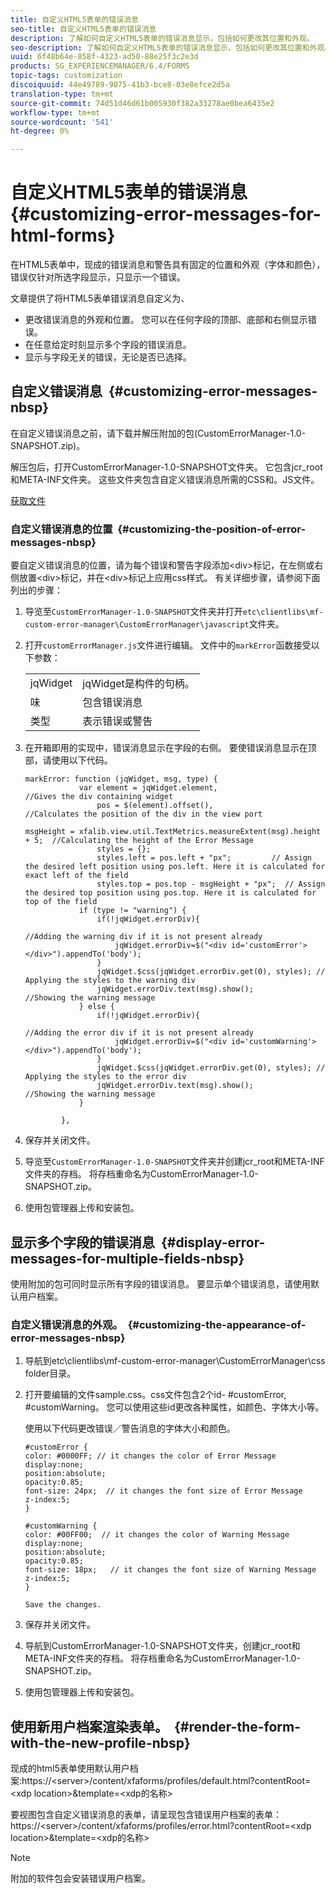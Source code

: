 ```yaml
---
title: 自定义HTML5表单的错误消息
seo-title: 自定义HTML5表单的错误消息
description: 了解如何自定义HTML5表单的错误消息显示，包括如何更改其位置和外观。
seo-description: 了解如何自定义HTML5表单的错误消息显示，包括如何更改其位置和外观。
uuid: 6f48b64e-858f-4323-ad50-88e25f3c2e3d
products: SG_EXPERIENCEMANAGER/6.4/FORMS
topic-tags: customization
discoiquuid: 44e49789-9075-41b3-bce8-03e8efce2d5a
translation-type: tm+mt
source-git-commit: 74d51d46d61b005930f382a33278ae0bea6435e2
workflow-type: tm+mt
source-wordcount: '541'
ht-degree: 0%

---
```



# 自定义HTML5表单的错误消息{#customizing-error-messages-for-html-forms}

在HTML5表单中，现成的错误消息和警告具有固定的位置和外观（字体和颜色），错误仅针对所选字段显示，只显示一个错误。

文章提供了将HTML5表单错误消息自定义为、

* 更改错误消息的外观和位置。 您可以在任何字段的顶部、底部和右侧显示错误。
* 在任意给定时刻显示多个字段的错误消息。
* 显示与字段无关的错误，无论是否已选择。

## 自定义错误消息  {#customizing-error-messages-nbsp}

在自定义错误消息之前，请下载并解压附加的包(CustomErrorManager-1.0-SNAPSHOT.zip)。

解压包后，打开CustomErrorManager-1.0-SNAPSHOT文件夹。 它包含jcr_root和META-INF文件夹。 这些文件夹包含自定义错误消息所需的CSS和。JS文件。

[获取文件](assets/customerrormanager-1.0-snapshot.zip)

### 自定义错误消息的位置  {#customizing-the-position-of-error-messages-nbsp}

要自定义错误消息的位置，请为每个错误和警告字段添加&lt;div>标记，在左侧或右侧放置&lt;div>标记，并在&lt;div>标记上应用css样式。 有关详细步骤，请参阅下面列出的步骤：

1. 导览至`CustomErrorManager-1.0-SNAPSHOT`文件夹并打开`etc\clientlibs\mf-custom-error-manager\CustomErrorManager\javascript`文件夹。
1. 打开`customErrorManager.js`文件进行编辑。 文件中的`markError`函数接受以下参数：

   |  |  |
   |---|---|
   | jqWidget | jqWidget是构件的句柄。 |
   | 味 | 包含错误消息 |
   | 类型 | 表示错误或警告 |

1. 在开箱即用的实现中，错误消息显示在字段的右侧。 要使错误消息显示在顶部，请使用以下代码。

   ```
   markError: function (jqWidget, msg, type) {
               var element = jqWidget.element,                                //Gives the div containing widget
                   pos = $(element).offset(),                          //Calculates the position of the div in the view port
                                                                   msgHeight = xfalib.view.util.TextMetrics.measureExtent(msg).height + 5;  //Calculating the height of the Error Message
                   styles = {};
                   styles.left = pos.left + "px";         // Assign the desired left position using pos.left. Here it is calculated for exact left of the field 
                   styles.top = pos.top - msgHeight + "px";  // Assign the desired top position using pos.top. Here it is calculated for top of the field 
               if (type != "warning") {
                   if(!jqWidget.errorDiv){
                                                                                   //Adding the warning div if it is not present already
                       jqWidget.errorDiv=$("<div id='customError'></div>").appendTo('body');
                   }
                   jqWidget.$css(jqWidget.errorDiv.get(0), styles); // Applying the styles to the warning div
                   jqWidget.errorDiv.text(msg).show();                     //Showing the warning message
               } else {
                   if(!jqWidget.errorDiv){
                                                                                   //Adding the error div if it is not present already
                       jqWidget.errorDiv=$("<div id='customWarning'></div>").appendTo('body');
                   }
                   jqWidget.$css(jqWidget.errorDiv.get(0), styles); // Applying the styles to the error div
                   jqWidget.errorDiv.text(msg).show();                     //Showing the warning message
               }
   
           },
   ```

1. 保存并关闭文件。
1. 导览至`CustomErrorManager-1.0-SNAPSHOT`文件夹并创建jcr_root和META-INF文件夹的存档。 将存档重命名为CustomErrorManager-1.0-SNAPSHOT.zip。
1. 使用包管理器上传和安装包。

## 显示多个字段的错误消息  {#display-error-messages-for-multiple-fields-nbsp}

使用附加的包可同时显示所有字段的错误消息。 要显示单个错误消息，请使用默认用户档案。

### 自定义错误消息的外观。  {#customizing-the-appearance-of-error-messages-nbsp}

1. 导航到etc\clientlibs\mf-custom-error-manager\CustomErrorManager\css folder目录。

1. 打开要编辑的文件sample.css。css文件包含2个id- #customError, #customWarning。 您可以使用这些id更改各种属性，如颜色、字体大小等。

   使用以下代码更改错误／警告消息的字体大小和颜色。

   ```
   #customError {
   color: #0000FF; // it changes the color of Error Message
   display:none;
   position:absolute;
   opacity:0.85;
   font-size: 24px;  // it changes the font size of Error Message
   z-index:5;
   }
   
   #customWarning {
   color: #00FF00;  // it changes the color of Warning Message
   display:none;
   position:absolute;
   opacity:0.85;
   font-size: 18px;   // it changes the font size of Warning Message
   z-index:5;
   }
   
   Save the changes.
   ```

1. 保存并关闭文件。
1. 导航到CustomErrorManager-1.0-SNAPSHOT文件夹，创建jcr_root和META-INF文件夹的存档。 将存档重命名为CustomErrorManager-1.0-SNAPSHOT.zip。
1. 使用包管理器上传和安装包。

## 使用新用户档案渲染表单。  {#render-the-form-with-the-new-profile-nbsp}

现成的html5表单使用默认用户档案:https://&lt;server>/content/xfaforms/profiles/default.html?contentRoot=&lt;xdp location>&amp;template=&lt;xdp的名称>

要视图包含自定义错误消息的表单，请呈现包含错误用户档案的表单：https://&lt;server>/content/xfaforms/profiles/error.html?contentRoot=&lt;xdp location>&amp;template=&lt;xdp的名称>

>[!NOTE]
>
>附加的软件包会安装错误用户档案。

